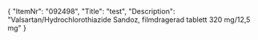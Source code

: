 {
  "ItemNr": "092498",
  "Title": "test",
  "Description": "Valsartan/Hydrochlorothiazide Sandoz, filmdragerad tablett 320 mg/12,5 mg"
}